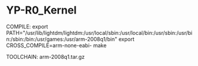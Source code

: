 YP-R0_Kernel
============

COMPILE:
export PATH="/usr/lib/lightdm/lightdm:/usr/local/sbin:/usr/local/bin:/usr/sbin:/usr/bin:/sbin:/bin:/usr/games:/usr/arm-2008q1/bin"
export CROSS_COMPILE=arm-none-eabi-
make

TOOLCHAIN:
arm-2008q1.tar.gz
